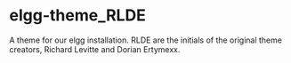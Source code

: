 elgg-theme_RLDE
===============

A theme for our elgg installation.  RLDE are the initials of the original theme creators, Richard Levitte and Dorian Ertymexx.
